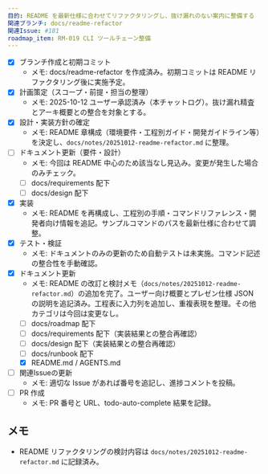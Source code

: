 ```yaml
---
目的: README を最新仕様に合わせてリファクタリングし、抜け漏れのない案内に整備する
関連ブランチ: docs/readme-refactor
関連Issue: #181
roadmap_item: RM-019 CLI ツールチェーン整備
---
```


- [x] ブランチ作成と初期コミット
  - メモ: docs/readme-refactor を作成済み。初期コミットは README リファクタリング後に実施予定。
- [x] 計画策定（スコープ・前提・担当の整理）
  - メモ: 2025-10-12 ユーザー承認済み（本チャットログ）。抜け漏れ精査とアーキ概要との整合を対象とする。
- [x] 設計・実装方針の確定
  - メモ: README 章構成（環境要件・工程別ガイド・開発ガイドライン等）を決定し、`docs/notes/20251012-readme-refactor.md` に整理。
- [ ] ドキュメント更新（要件・設計）
  - メモ: 今回は README 中心のため該当なし見込み。変更が発生した場合のみチェック。
  - [ ] docs/requirements 配下
  - [ ] docs/design 配下
- [x] 実装
  - メモ: README を再構成し、工程別の手順・コマンドリファレンス・開発者向け情報を追記。サンプルコマンドのパスを最新仕様に合わせて調整。
- [x] テスト・検証
  - メモ: ドキュメントのみの更新のため自動テストは未実施。コマンド記述の整合性を手動確認。
- [x] ドキュメント更新
  - メモ: README の改訂と検討メモ（`docs/notes/20251012-readme-refactor.md`）の追加を完了。ユーザー向け概要とプレゼン仕様 JSON の説明を追記済み。工程表に入力列を追加し、重複表現を整理。その他カテゴリは今回は変更なし。
  - [ ] docs/roadmap 配下
  - [ ] docs/requirements 配下（実装結果との整合再確認）
  - [ ] docs/design 配下（実装結果との整合再確認）
  - [ ] docs/runbook 配下
  - [x] README.md / AGENTS.md
- [ ] 関連Issueの更新
  - メモ: 適切な Issue があれば番号を追記し、進捗コメントを投稿。
- [ ] PR 作成
  - メモ: PR 番号と URL、todo-auto-complete 結果を記録。

## メモ
- README リファクタリングの検討内容は `docs/notes/20251012-readme-refactor.md` に記録済み。
